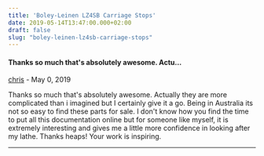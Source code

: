 ```yaml
---
title: 'Boley-Leinen LZ4SB Carriage Stops'
date: 2019-05-14T13:47:00.000+02:00
draft: false
slug: "boley-leinen-lz4sb-carriage-stops"
---
```



#### Thanks so much that's absolutely awesome. Actu...
[chris](https://www.blogger.com/profile/07923701555417894223 "noreply@blogger.com") - <time datetime="2019-05-19T11:57:49.002+02:00">May 0, 2019</time>


  
Thanks so much that's absolutely awesome. Actually they are more complicated than i imagined but I certainly give it a go. Being in Australia its not so easy to find these parts for sale. I don't know how you find the time to put all this documentation online but for someone like myself, it is extremely interesting and gives me a little more confidence in looking after my lathe. Thanks heaps! Your work is inspiring.
<hr />
